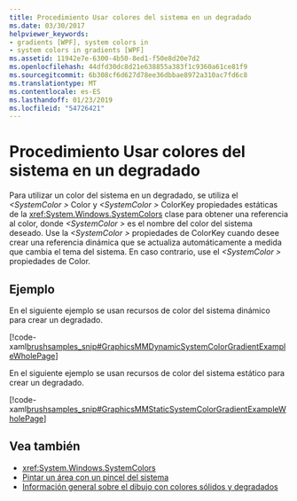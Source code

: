 ```yaml
---
title: Procedimiento Usar colores del sistema en un degradado
ms.date: 03/30/2017
helpviewer_keywords:
- gradients [WPF], system colors in
- system colors in gradients [WPF]
ms.assetid: 11942e7e-6300-4b50-8ed1-f50e8d20e7d2
ms.openlocfilehash: 44dfd30dc8d21e638855a383f1c9360a61ce81f9
ms.sourcegitcommit: 6b308cf6d627d78ee36dbbae8972a310ac7fd6c8
ms.translationtype: MT
ms.contentlocale: es-ES
ms.lasthandoff: 01/23/2019
ms.locfileid: "54726421"
---
```

# <a name="how-to-use-system-colors-in-a-gradient"></a>Procedimiento Usar colores del sistema en un degradado
Para utilizar un color del sistema en un degradado, se utiliza el  *\<SystemColor >* Color y  *\<SystemColor >* ColorKey propiedades estáticas de la <xref:System.Windows.SystemColors> clase para obtener una referencia al color, donde  *\<SystemColor >* es el nombre del color del sistema deseado. Use la  *\<SystemColor >* propiedades de ColorKey cuando desee crear una referencia dinámica que se actualiza automáticamente a medida que cambia el tema del sistema. En caso contrario, use el  *\<SystemColor >* propiedades de Color.  
  
## <a name="example"></a>Ejemplo  
 En el siguiente ejemplo se usan recursos de color del sistema dinámico para crear un degradado.  
  
 [!code-xaml[brushsamples_snip#GraphicsMMDynamicSystemColorGradientExampleWholePage](../../../../samples/snippets/csharp/VS_Snippets_Wpf/brushsamples_snip/CS/DynamicSystemColorExample.xaml#graphicsmmdynamicsystemcolorgradientexamplewholepage)]  
  
 En el siguiente ejemplo se usan recursos de color del sistema estático para crear un degradado.  
  
 [!code-xaml[brushsamples_snip#GraphicsMMStaticSystemColorGradientExampleWholePage](../../../../samples/snippets/csharp/VS_Snippets_Wpf/brushsamples_snip/CS/StaticSystemColorExample.xaml#graphicsmmstaticsystemcolorgradientexamplewholepage)]  
  
## <a name="see-also"></a>Vea también
- <xref:System.Windows.SystemColors>
- [Pintar un área con un pincel del sistema](../../../../docs/framework/wpf/graphics-multimedia/how-to-paint-an-area-with-a-system-brush.md)
- [Información general sobre el dibujo con colores sólidos y degradados](../../../../docs/framework/wpf/graphics-multimedia/painting-with-solid-colors-and-gradients-overview.md)
